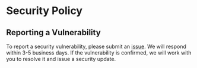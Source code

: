 # Security Policy

## Reporting a Vulnerability

To report a security vulnerability, please submit an [issue](https://github.com/stjude-dnb-binfcore/sc-rna-seq-snap/issues). We will respond within 3-5 business days. If the vulnerability is confirmed, we will work with you to resolve it and issue a security update.
